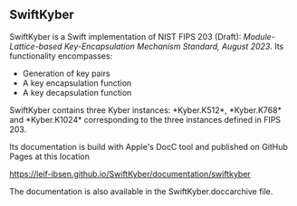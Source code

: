<h2><b>SwiftKyber</b></h2>

SwiftKyber is a Swift implementation of NIST FIPS 203 (Draft): *Module-Lattice-based Key-Encapsulation Mechanism Standard, August 2023*.
Its functionality encompasses:
<ul>
<li>Generation of key pairs</li>
<li>A key encapsulation function</li>
<li>A key decapsulation function</li>
</ul>
SwiftKyber contains three Kyber instances: *Kyber.K512*, *Kyber.K768* and *Kyber.K1024* corresponding to the three instances defined in FIPS 203.

Its documentation is build with Apple's DocC tool and published on GitHub Pages at this location

https://leif-ibsen.github.io/SwiftKyber/documentation/swiftkyber

The documentation is also available in the SwiftKyber.doccarchive file.